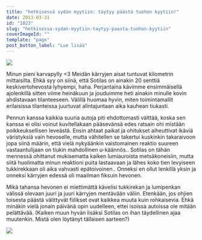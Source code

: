 ```yaml
---
title: "hetkisessä sydän myytiin: täytyy päästä tuohon kyytiin!"
date: 2013-03-31
id: "1023"
slug: "hetkisessa-sydan-myytiin-taytyy-paasta-tuohon-kyytiin"
coverImageId: ""
template: "page"
post_button_label: "Lue lisää"
---
```


[![](/images/tui.png)](http://3.bp.blogspot.com/-fKtcvtcbwtc/UViOhA6yoFI/AAAAAAAAFiw/YUAHV5_mjCk/s1600/tui.png)

Minun pieni karvapylly <3 Meidän kärryjen aisat tuntuvat kilometrin mittaisilta. Ehkä syy on siinä, että Sotilas on ainakin 20 senttiä keskivertohevosta lyhyempi, haha. Perjantaina kävimme ensimmäisellä ajolenkillä sitten viime heinäkuun ja jouduimme heti ainakin minulle kovin ahdistavaan tilanteeseen. Välillä huomaa hyvin, miten toimintamallit erilaisissa tilanteissa juurtuvat alintajuntaan aika kauhean tiukasti.

Pennun kanssa kaikkia suuria autoja piti ehdottomasti välttää, koska sen kanssa ei olisi voinut kuvitellakaan pääsevänsä edes ratsain ohi mistään poikkeuksellisen leveästä. Ensin ahtaat paikat ja ohitukset aiheuttivat ikäviä väristyksiä vain hevoselle, mutta vähitellen se takertui kuskinkin takaraivoon jopa siinä määrin, että vielä nykyäänkin vaistomainen reaktio suureen vastaantulijaan on tiukin mahdollinen u-käännös.. Sotilas on tähän mennessä ohittanut mukisematta kaiken lumiauroista metsäkoneisiin, mutta siitä huolimatta minun reaktioni puita lastaavaan ja lähes koko tien levyiseen tukkirekkaan oli aika vahvasti epätoivoinen.. Onneksi en ollut lenkillä yksin ja onneksi kärryjen edessä oli maailman fiksuin hevonen.

Mikä tahansa hevonen ei miettimättä kävelisi tukkirekan ja lumipenkan välissä olevaan juuri ja juuri kärryjen mentävään väliin. Etenkään, jos ohjien toisesta päästä välittyvät fiilikset ovat kaikkea muuta kuin rohkaisevia. Ehkä minäkin vielä jonain päivänä opin uudelleen, ettei isoissa autoissa ole mitään pelättävää. (Kaiken muun hyvän lisäksi Sotilas on ihan täydellinen ajaa muutenkin. Mistä olen löytänyt tällaisen aarteen?)

[![](/images/ak.png)](http://3.bp.blogspot.com/-mNCBfF680lI/UVih9HPpy9I/AAAAAAAAFjA/c8DdSZiMwGg/s1600/ak.png)
